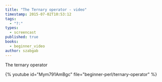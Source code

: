 ```yaml
---
title: "The Ternary operator - video"
timestamp: 2015-07-02T10:53:12
tags:
  - "?:"
types:
  - screencast
published: true
books:
  - beginner_video
author: szabgab
---
```



The ternary operator


{% youtube id="Mym791AmBgc" file="beginner-perl/ternary-operator" %}
